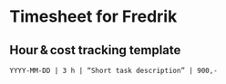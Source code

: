 ﻿# Timesheet for Fredrik


## Hour & cost tracking template

```text
YYYY-MM-DD | 3 h | “Short task description” | 900,-
```